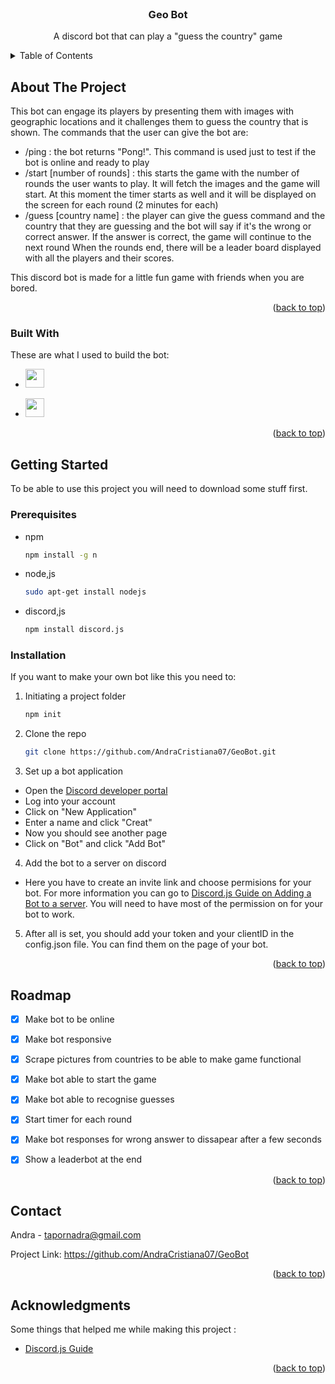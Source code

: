 
<!-- PROJECT LOGO -->
<br />
<div align="center">

  <h3 align="center">Geo Bot</h3>

  <p align="center">
    A discord bot that can play a "guess the country" game
    <br />
   
  </p>
</div>



<!-- TABLE OF CONTENTS -->
<details>
  <summary>Table of Contents</summary>
  <ol>
    <li>
      <a href="#about-the-project">About The Project</a>
      <ul>
        <li><a href="#built-with">Built With</a></li>
      </ul>
    </li>
    <li>
      <a href="#getting-started">Getting Started</a>
      <ul>
        <li><a href="#prerequisites">Prerequisites</a></li>
        <li><a href="#installation">Installation</a></li>
      </ul>
    </li>
    <li><a href="#usage">Usage</a></li>
    <li><a href="#roadmap">Roadmap</a></li>
    <li><a href="#contact">Contact</a></li>
    <li><a href="#acknowledgments">Acknoledgments</a></li>
    
  </ol>
</details>



<!-- ABOUT THE PROJECT -->
## About The Project

<!-- [![Product Name Screen Shot][product-screenshot]](https://example.com) -->

This bot can engage its players by presenting them with images with geographic locations and it challenges them to guess the country that is shown. 
The commands that the user can give the bot are: 
* /ping : the bot returns "Pong!". This command is used just to test if the bot is online and ready to play 
* /start [number of rounds] : this starts the game with the number of rounds the user wants to play. It will fetch the images and the game will start. At this moment the timer starts as well and it will be displayed on the screen for each round (2 minutes for each) 
* /guess [country name] : the player can give the guess command and the country that they are guessing and the bot will say if it's the wrong or correct answer. If the answer is correct, the game will continue to the next round When the rounds end, there will be a leader board displayed with all the players and their scores.

This discord bot is made for a little fun game with friends when you are bored.


<p align="right">(<a href="#readme-top">back to top</a>)</p>



### Built With

These are what I used to build the bot:

* <img src="https://upload.wikimedia.org/wikipedia/commons/thumb/6/6a/JavaScript-logo.png/600px-JavaScript-logo.png" width="30" height="30">
<!-- * [![React][React.js]][React-url] -->
* <img src="https://images.ctfassets.net/mrop88jh71hl/55rrbZfwMaURHZKAUc5oOW/9e5fe805eb03135b82e962e92169ce6d/python-programming-language.png" width="30" height="30">


<p align="right">(<a href="#readme-top">back to top</a>)</p>



<!-- GETTING STARTED -->
## Getting Started

To be able to use this project you will need to download some stuff first.

### Prerequisites

* npm
  ```sh
  npm install -g n
  ```
* node,js
  ```sh
  sudo apt-get install nodejs
  ```
* discord,js
  ```sh
  npm install discord.js
  ```
### Installation

If you want to make your own bot like this you need to:
1. Initiating a project folder
   ```sh
   npm init
   ```
2. Clone the repo
   ```sh
   git clone https://github.com/AndraCristiana07/GeoBot.git
   ```
3. Set up a bot application
  * Open the [Discord developer portal](https://discord.com/developers/applications)
  * Log into your account
  * Click on "New Application"
  * Enter a name and click "Creat"
  * Now you should see another page
  * Click on "Bot" and click "Add Bot"
4. Add the bot to a server on discord
  * Here you have to create an invite link and choose permisions for your bot. For more information you can go to [Discord.js Guide on Adding a Bot to a server](https://discordjs.guide/preparations/adding-your-bot-to-servers.html#bot-invite-links).
    You will need to have most of the permission on for your bot to work.
5. After all is set, you should add your token and your clientID in the config.json file. You can find them on the page of your bot.

<p align="right">(<a href="#readme-top">back to top</a>)</p>



<!-- USAGE EXAMPLES -->
<!-- ## Usage

Use this space to show useful examples of how a project can be used. Additional screenshots, code examples and demos work well in this space. You may also link to more resources.

_For more examples, please refer to the [Documentation](https://example.com)_

<p align="right">(<a href="#readme-top">back to top</a>)</p> -->



<!-- ROADMAP -->
## Roadmap

- [x] Make bot to be online
- [x] Make bot responsive
- [x] Scrape pictures from countries to be able to make game functional
- [x] Make bot able to start the game
- [x] Make bot able to recognise guesses
- [x] Start timer for each round
- [x] Make bot responses for wrong answer to dissapear after a few seconds
- [x] Show a leaderbot at the end





<p align="right">(<a href="#readme-top">back to top</a>)</p>




<!-- LICENSE
## License

Distributed under the MIT License. See `LICENSE.txt` for more information.

<p align="right">(<a href="#readme-top">back to top</a>)</p> -->



<!-- CONTACT -->
## Contact

Andra -  tapornadra@gmail.com

Project Link: https://github.com/AndraCristiana07/GeoBot

<p align="right">(<a href="#readme-top">back to top</a>)</p>



<!-- ACKNOWLEDGMENTS -->
## Acknowledgments

Some things that helped me while making this project :
* [Discord.js Guide](https://discordjs.guide/#before-you-begin)


<p align="right">(<a href="#readme-top">back to top</a>)</p>



